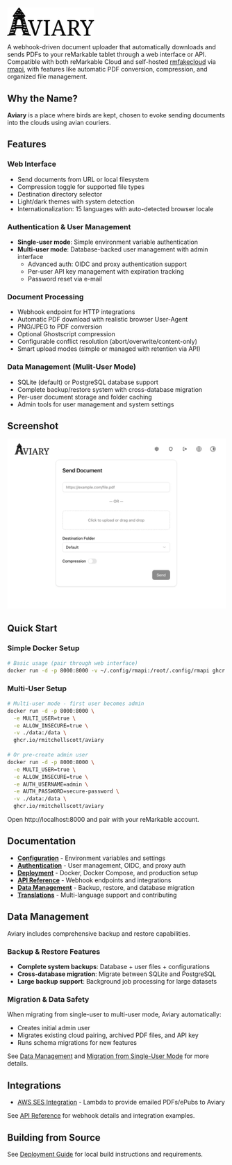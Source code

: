 <p align="left">
  <picture>
    <source
      srcset="assets/logo-dark.svg"
      media="(prefers-color-scheme: dark)"
    >
    <img
      src="assets/logo-light.svg"
      alt="Aviary Logo"
      width="200"
    >
  </picture>
</p>

A webhook-driven document uploader that automatically downloads and sends PDFs to your reMarkable tablet through a web interface or API. Compatible with both reMarkable Cloud and self-hosted [rmfakecloud](https://github.com/ddvk/rmfakecloud) via [rmapi](https://github.com/ddvk/rmapi), with features like automatic PDF conversion, compression, and organized file management.

## Why the Name?

**Aviary** is a place where birds are kept, chosen to evoke sending documents into the clouds using avian couriers.

## Features

### Web Interface
- Send documents from URL or local filesystem
- Compression toggle for supported file types
- Destination directory selector
- Light/dark themes with system detection
- Internationalization: 15 languages with auto-detected browser locale

### Authentication & User Management
- **Single-user mode**: Simple environment variable authentication
- **Multi-user mode**: Database-backed user management with admin interface
  - Advanced auth: OIDC and proxy authentication support
  - Per-user API key management with expiration tracking
  - Password reset via e-mail

### Document Processing
- Webhook endpoint for HTTP integrations
- Automatic PDF download with realistic browser User-Agent
- PNG/JPEG to PDF conversion
- Optional Ghostscript compression
- Configurable conflict resolution (abort/overwrite/content-only)
- Smart upload modes (simple or managed with retention via API)

### Data Management (Mulit-User Mode)
- SQLite (default) or PostgreSQL database support
- Complete backup/restore system with cross-database migration
- Per-user document storage and folder caching
- Admin tools for user management and system settings

## Screenshot

  <picture>
    <source
      srcset="assets/screenshot-dark.webp"
      media="(prefers-color-scheme: dark)"
    >
    <img
      src="assets/screenshot-light.webp"
      alt="Aviary UI Screenshot"
    >
  </picture>

## Quick Start

### Simple Docker Setup
```bash
# Basic usage (pair through web interface)
docker run -d -p 8000:8000 -v ~/.config/rmapi:/root/.config/rmapi ghcr.io/rmitchellscott/aviary
```

### Multi-User Setup
```bash
# Multi-user mode - first user becomes admin
docker run -d -p 8000:8000 \
  -e MULTI_USER=true \
  -e ALLOW_INSECURE=true \
  -v ./data:/data \
  ghcr.io/rmitchellscott/aviary

# Or pre-create admin user
docker run -d -p 8000:8000 \
  -e MULTI_USER=true \
  -e ALLOW_INSECURE=true \
  -e AUTH_USERNAME=admin \
  -e AUTH_PASSWORD=secure-password \
  -v ./data:/data \
  ghcr.io/rmitchellscott/aviary
```

Open http://localhost:8000 and pair with your reMarkable account.

## Documentation

- **[Configuration](docs/CONFIGURATION.md)** - Environment variables and settings
- **[Authentication](docs/AUTHENTICATION.md)** - User management, OIDC, and proxy auth
- **[Deployment](docs/DEPLOYMENT.md)** - Docker, Docker Compose, and production setup
- **[API Reference](docs/API.md)** - Webhook endpoints and integrations
- **[Data Management](docs/DATA_MANAGEMENT.md)** - Backup, restore, and database migration
- **[Translations](docs/TRANSLATIONS.md)** - Multi-language support and contributing

## Data Management

Aviary includes comprehensive backup and restore capabilities.

### Backup & Restore Features
- **Complete system backups**: Database + user files + configurations
- **Cross-database migration**: Migrate between SQLite and PostgreSQL  
- **Large backup support**: Background job processing for large datasets

### Migration & Data Safety
When migrating from single-user to multi-user mode, Aviary automatically:
- Creates initial admin user
- Migrates existing cloud pairing, archived PDF files, and API key
- Runs schema migrations for new features

See [Data Management](docs/DATA_MANAGEMENT.md) and [Migration from Single-User Mode](docs/AUTHENTICATION.md#Migration-from-Single-User-Mode) for more details.

## Integrations

* [AWS SES Integration](https://github.com/rmitchellscott/aviary-integration-ses) - Lambda to provide emailed PDFs/ePubs to Aviary

See [API Reference](docs/API.md) for webhook details and integration examples.

## Building from Source

See [Deployment Guide](docs/DEPLOYMENT.md) for local build instructions and requirements.
